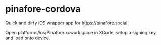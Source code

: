 # pinafore-cordova

Quick and dirty iOS wrapper app for https://pinafore.social

Open platforms/ios/Pinafore.xcworkspace in XCode, setup a signing key and load onto device.

